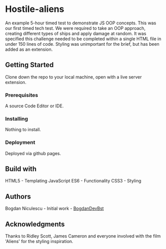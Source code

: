 # Hostile-aliens

An example 5-hour timed test to demonstrate JS OOP concepts. This was our first timed tech test. We were required to take an OOP approach, creating different types of ships and apply damage at random. It was specified this challenge needed to be completed within a single HTML file in under 150 lines of code. Styling was unimportant for the brief, but has been added as an extension.

## Getting Started

Clone down the repo to your local machine, open with a live server extension.

### Prerequisites

A source Code Editor or IDE.

### Installing

Nothing to install.

### Deployment

Deployed via github pages.

## Build with

HTML5 - Templating
JavaScript ES6 - Functionality
CSS3 - Styling

## Authors

Bogdan Niculescu - Initial work - [BogdanDevBst](https://github.com/BogdanDevBst)

## Acknowledgments
Thanks to Ridley Scott, James Cameron and everyone involved with the film 'Aliens' for the styling inspiration.
